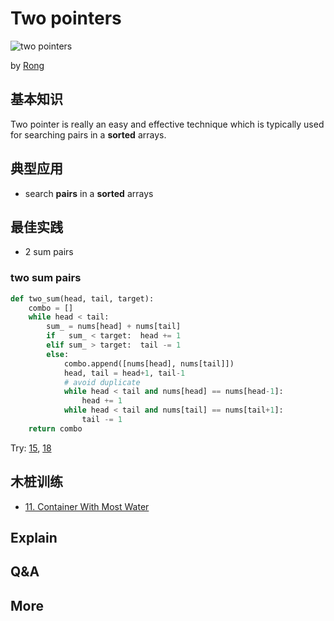 # Two pointers

![two pointers](https://jojozhuang.github.io/public/notes/algorithm-two-pointers/two_pointers.png)

by [Rong](https://jojozhuang.github.io/note/dsa/algorithm-two-pointers/)

## 基本知识

Two pointer is really an easy and effective technique which is typically used for searching pairs in a **sorted** arrays.

## 典型应用

- search **pairs** in a **sorted** arrays

## 最佳实践

- 2 sum pairs 

### two sum pairs

``` python
def two_sum(head, tail, target):
    combo = []
    while head < tail:
        sum_ = nums[head] + nums[tail]
        if   sum_ < target:  head += 1
        elif sum_ > target:  tail -= 1
        else:
            combo.append([nums[head], nums[tail]])
            head, tail = head+1, tail-1
            # avoid duplicate 
            while head < tail and nums[head] == nums[head-1]:
                head += 1
            while head < tail and nums[tail] == nums[tail+1]:
                tail -= 1
    return combo
```

Try: [15](https://leetcode.com/problems/3sum/), [18](https://leetcode.com/problems/4sum/)

## 木桩训练

- [11. Container With Most Water](https://leetcode.com/problems/container-with-most-water/)

## Explain 

## Q&A

## More 